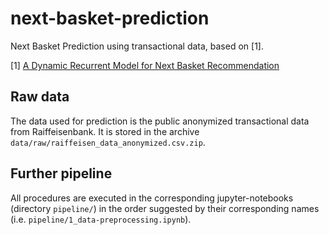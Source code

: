 # next-basket-prediction

Next Basket Prediction using transactional data, based on [1].

[1] [A Dynamic Recurrent Model for Next Basket Recommendation](https://dl.acm.org/doi/10.1145/2911451.2914683)

## Raw data

The data used for prediction is the public anonymized transactional data from Raiffeisenbank. It is stored in the archive `data/raw/raiffeisen_data_anonymized.csv.zip`.

## Further pipeline

All procedures are executed in the corresponding jupyter-notebooks (directory `pipeline/`) in the order suggested by their corresponding names (i.e. `pipeline/1_data-preprocessing.ipynb`).
